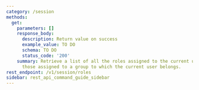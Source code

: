 ```yaml
---
category: /session
methods:
  get:
    parameters: []
    response_body:
      description: Return value on success
      example_value: TO DO
      schema: TO DO
      status_code: '200'
    summary: Retrieve a list of all the roles assigned to the current user, including
      those assigned to a group to which the current user belongs.
rest_endpoint: /v1/session/roles
sidebar: rest_api_command_guide_sidebar
---
```

